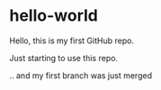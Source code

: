 # hello-world
Hello, this is my first GitHub repo.

Just starting to use this repo.

.. and my first branch was just merged 

